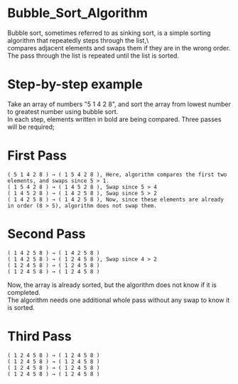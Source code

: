 # Bubble_Sort_Algorithm

Bubble sort, sometimes referred to as sinking sort, is a simple sorting algorithm that repeatedly steps through the list,\    
compares adjacent elements and swaps them if they are in the wrong order.
The pass through the list is repeated until the list is sorted.

# Step-by-step example
Take an array of numbers "5 1 4 2 8", and sort the array from lowest number to greatest number using bubble sort.\
In each step, elements written in bold are being compared. Three passes will be required;

# First Pass
```
( 5 1 4 2 8 ) → ( 1 5 4 2 8 ), Here, algorithm compares the first two elements, and swaps since 5 > 1.
( 1 5 4 2 8 ) → ( 1 4 5 2 8 ), Swap since 5 > 4
( 1 4 5 2 8 ) → ( 1 4 2 5 8 ), Swap since 5 > 2
( 1 4 2 5 8 ) → ( 1 4 2 5 8 ), Now, since these elements are already in order (8 > 5), algorithm does not swap them.
```
# Second Pass
```
( 1 4 2 5 8 ) → ( 1 4 2 5 8 )
( 1 4 2 5 8 ) → ( 1 2 4 5 8 ), Swap since 4 > 2
( 1 2 4 5 8 ) → ( 1 2 4 5 8 )
( 1 2 4 5 8 ) → ( 1 2 4 5 8 )
```
Now, the array is already sorted, but the algorithm does not know if it is completed.\
The algorithm needs one additional whole pass without any swap to know it is sorted.

# Third Pass
```
( 1 2 4 5 8 ) → ( 1 2 4 5 8 )
( 1 2 4 5 8 ) → ( 1 2 4 5 8 )
( 1 2 4 5 8 ) → ( 1 2 4 5 8 )
( 1 2 4 5 8 ) → ( 1 2 4 5 8 )
```
